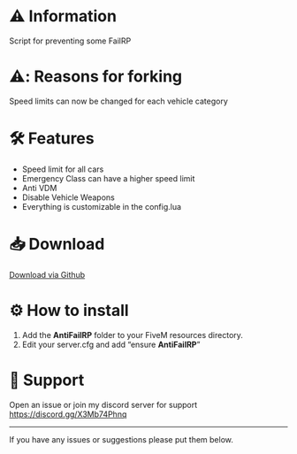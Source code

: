 # :warning: Information
Script for preventing some FailRP

# ⚠️: Reasons for forking
Speed ​​limits can now be changed for each vehicle category

# :hammer_and_wrench: Features
- Speed limit for all cars
- Emergency Class can have a higher speed limit
- Anti VDM
- Disable Vehicle Weapons
- Everything is customizable in the config.lua

# :inbox_tray: Download
[Download via Github](https://github.com/Swqppingg/AntiFailRP)

# :gear: How to install
1. Add the **AntiFailRP** folder to your FiveM resources directory.
2. Edit your server.cfg and add “ensure **AntiFailRP**”

# :wrench: Support
Open an issue or join my discord server for support
https://discord.gg/X3Mb74Phnq

---------------------------------------------------

If you have any issues or suggestions please put them below.
